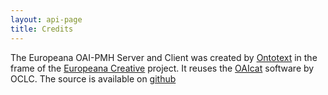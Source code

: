 ```yaml
---
layout: api-page
title: Credits
---
```


The Europeana OAI-PMH Server and Client was created by [Ontotext](http://www.ontotext.com/) in the frame of the [Europeana Creative](http://pro.europeana.eu/web/europeana-creative) project. It reuses the [OAIcat](http://www.oclc.org/research/software/oai/cat.shtm) software by OCLC.
The source is available on [github](https://github.com/europeana/OAI-PMH)